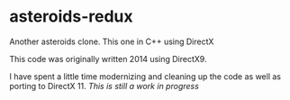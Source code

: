 # asteroids-redux
Another asteroids clone. This one in C++ using DirectX

This code was originally written 2014 using DirectX9. 

I have spent a little time modernizing and cleaning up the code as well as porting to DirectX 11. *This is still a work in progress*

